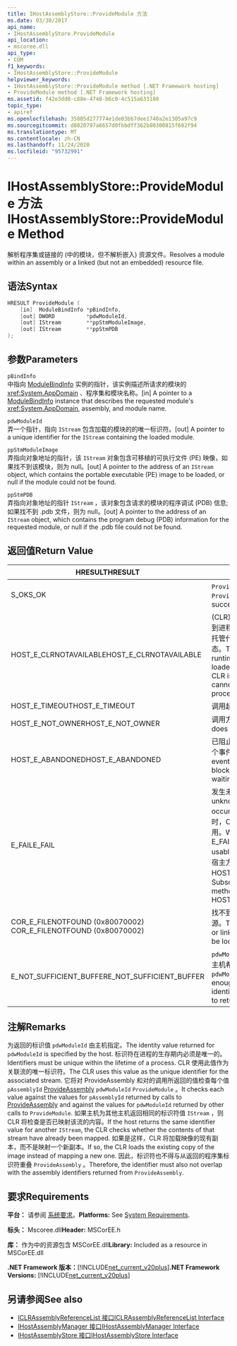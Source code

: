 ```yaml
---
title: IHostAssemblyStore::ProvideModule 方法
ms.date: 03/30/2017
api_name:
- IHostAssemblyStore.ProvideModule
api_location:
- mscoree.dll
api_type:
- COM
f1_keywords:
- IHostAssemblyStore::ProvideModule
helpviewer_keywords:
- IHostAssemblyStore::ProvideModule method [.NET Framework hosting]
- ProvideModule method [.NET Framework hosting]
ms.assetid: f42e3dd0-c88e-4748-b6c0-4c515a633180
topic_type:
- apiref
ms.openlocfilehash: 35805d277774e1de03bb7dee1740a2e1305a97c9
ms.sourcegitcommit: d8020797a6657d0fbbdff362b80300815f682f94
ms.translationtype: MT
ms.contentlocale: zh-CN
ms.lasthandoff: 11/24/2020
ms.locfileid: "95732991"
---
```

# <a name="ihostassemblystoreprovidemodule-method"></a><span data-ttu-id="15289-102">IHostAssemblyStore::ProvideModule 方法</span><span class="sxs-lookup"><span data-stu-id="15289-102">IHostAssemblyStore::ProvideModule Method</span></span>

<span data-ttu-id="15289-103">解析程序集或链接的 (中的模块，但不解析嵌入) 资源文件。</span><span class="sxs-lookup"><span data-stu-id="15289-103">Resolves a module within an assembly or a linked (but not an embedded) resource file.</span></span>  
  
## <a name="syntax"></a><span data-ttu-id="15289-104">语法</span><span class="sxs-lookup"><span data-stu-id="15289-104">Syntax</span></span>  
  
```cpp  
HRESULT ProvideModule (  
    [in]  ModuleBindInfo *pBindInfo,  
    [out] DWORD          *pdwModuleId,  
    [out] IStream        **ppStmModuleImage,  
    [out] IStream        **ppStmPDB  
);  
```  
  
## <a name="parameters"></a><span data-ttu-id="15289-105">参数</span><span class="sxs-lookup"><span data-stu-id="15289-105">Parameters</span></span>  

 `pBindInfo`  
 <span data-ttu-id="15289-106">中指向 [ModuleBindInfo](modulebindinfo-structure.md) 实例的指针，该实例描述所请求的模块的 <xref:System.AppDomain> 、程序集和模块名称。</span><span class="sxs-lookup"><span data-stu-id="15289-106">[in] A pointer to a [ModuleBindInfo](modulebindinfo-structure.md) instance that describes the requested module's <xref:System.AppDomain>, assembly, and module name.</span></span>  
  
 `pdwModuleId`  
 <span data-ttu-id="15289-107">弄一个指针，指向 `IStream` 包含加载的模块的的唯一标识符。</span><span class="sxs-lookup"><span data-stu-id="15289-107">[out] A pointer to a unique identifier for the `IStream` containing the loaded module.</span></span>  
  
 `ppStmModuleImage`  
 <span data-ttu-id="15289-108">弄指向对象地址的指针，该 `IStream` 对象包含可移植的可执行文件 (PE) 映像，如果找不到该模块，则为 null。</span><span class="sxs-lookup"><span data-stu-id="15289-108">[out] A pointer to the address of an `IStream` object, which contains the portable executable (PE) image to be loaded, or null if the module could not be found.</span></span>  
  
 `ppStmPDB`  
 <span data-ttu-id="15289-109">弄指向对象地址的指针 `IStream` ，该对象包含请求的模块的程序调试 (PDB) 信息; 如果找不到 .pdb 文件，则为 null。</span><span class="sxs-lookup"><span data-stu-id="15289-109">[out] A pointer to the address of an `IStream` object, which contains the program debug (PDB) information for the requested module, or null if the .pdb file could not be found.</span></span>  
  
## <a name="return-value"></a><span data-ttu-id="15289-110">返回值</span><span class="sxs-lookup"><span data-stu-id="15289-110">Return Value</span></span>  
  
|<span data-ttu-id="15289-111">HRESULT</span><span class="sxs-lookup"><span data-stu-id="15289-111">HRESULT</span></span>|<span data-ttu-id="15289-112">说明</span><span class="sxs-lookup"><span data-stu-id="15289-112">Description</span></span>|  
|-------------|-----------------|  
|<span data-ttu-id="15289-113">S_OK</span><span class="sxs-lookup"><span data-stu-id="15289-113">S_OK</span></span>|<span data-ttu-id="15289-114">`ProvideModule` 已成功返回。</span><span class="sxs-lookup"><span data-stu-id="15289-114">`ProvideModule` returned successfully.</span></span>|  
|<span data-ttu-id="15289-115">HOST_E_CLRNOTAVAILABLE</span><span class="sxs-lookup"><span data-stu-id="15289-115">HOST_E_CLRNOTAVAILABLE</span></span>|<span data-ttu-id="15289-116"> (CLR) 的公共语言运行时未加载到进程中，或 CLR 处于无法运行托管代码或成功处理调用的状态。</span><span class="sxs-lookup"><span data-stu-id="15289-116">The common language runtime (CLR) has not been loaded into a process, or the CLR is in a state in which it cannot run managed code or process the call successfully.</span></span>|  
|<span data-ttu-id="15289-117">HOST_E_TIMEOUT</span><span class="sxs-lookup"><span data-stu-id="15289-117">HOST_E_TIMEOUT</span></span>|<span data-ttu-id="15289-118">调用超时。</span><span class="sxs-lookup"><span data-stu-id="15289-118">The call timed out.</span></span>|  
|<span data-ttu-id="15289-119">HOST_E_NOT_OWNER</span><span class="sxs-lookup"><span data-stu-id="15289-119">HOST_E_NOT_OWNER</span></span>|<span data-ttu-id="15289-120">调用方不拥有该锁。</span><span class="sxs-lookup"><span data-stu-id="15289-120">The caller does not own the lock.</span></span>|  
|<span data-ttu-id="15289-121">HOST_E_ABANDONED</span><span class="sxs-lookup"><span data-stu-id="15289-121">HOST_E_ABANDONED</span></span>|<span data-ttu-id="15289-122">已阻止的线程或纤程正在等待某个事件时，该事件被取消。</span><span class="sxs-lookup"><span data-stu-id="15289-122">An event was canceled while a blocked thread or fiber was waiting on it.</span></span>|  
|<span data-ttu-id="15289-123">E_FAIL</span><span class="sxs-lookup"><span data-stu-id="15289-123">E_FAIL</span></span>|<span data-ttu-id="15289-124">发生未知的灾难性故障。</span><span class="sxs-lookup"><span data-stu-id="15289-124">An unknown catastrophic failure occurred.</span></span> <span data-ttu-id="15289-125">当方法返回 E_FAIL 时，CLR 在该进程内将不再可用。</span><span class="sxs-lookup"><span data-stu-id="15289-125">When a method returns E_FAIL, the CLR is no longer usable within the process.</span></span> <span data-ttu-id="15289-126">对宿主方法的后续调用会返回 HOST_E_CLRNOTAVAILABLE。</span><span class="sxs-lookup"><span data-stu-id="15289-126">Subsequent calls to hosting methods return HOST_E_CLRNOTAVAILABLE.</span></span>|  
|<span data-ttu-id="15289-127">COR_E_FILENOTFOUND (0x80070002) </span><span class="sxs-lookup"><span data-stu-id="15289-127">COR_E_FILENOTFOUND (0x80070002)</span></span>|<span data-ttu-id="15289-128">找不到请求的程序集或链接的资源。</span><span class="sxs-lookup"><span data-stu-id="15289-128">The requested assembly or linked resource could not be located.</span></span>|  
|<span data-ttu-id="15289-129">E_NOT_SUFFICIENT_BUFFER</span><span class="sxs-lookup"><span data-stu-id="15289-129">E_NOT_SUFFICIENT_BUFFER</span></span>|<span data-ttu-id="15289-130">`pdwModuleId` 不够大，无法包含主机希望返回的标识符。</span><span class="sxs-lookup"><span data-stu-id="15289-130">`pdwModuleId` is not large enough to contain the identifier that the host wants to return.</span></span>|  
  
## <a name="remarks"></a><span data-ttu-id="15289-131">注解</span><span class="sxs-lookup"><span data-stu-id="15289-131">Remarks</span></span>  

 <span data-ttu-id="15289-132">为返回的标识值 `pdwModuleId` 由主机指定。</span><span class="sxs-lookup"><span data-stu-id="15289-132">The identity value returned for `pdwModuleId` is specified by the host.</span></span> <span data-ttu-id="15289-133">标识符在进程的生存期内必须是唯一的。</span><span class="sxs-lookup"><span data-stu-id="15289-133">Identifiers must be unique within the lifetime of a process.</span></span> <span data-ttu-id="15289-134">CLR 使用此值作为关联流的唯一标识符。</span><span class="sxs-lookup"><span data-stu-id="15289-134">The CLR uses this value as the unique identifier for the associated stream.</span></span> <span data-ttu-id="15289-135">它将对 ProvideAssembly 和对的调用所返回的值检查每个值 `pAssemblyId` [ProvideAssembly](ihostassemblystore-provideassembly-method.md) `pdwModuleId` `ProvideModule` 。</span><span class="sxs-lookup"><span data-stu-id="15289-135">It checks each value against the values for `pAssemblyId` returned by calls to [ProvideAssembly](ihostassemblystore-provideassembly-method.md) and against the values for `pdwModuleId` returned by other calls to `ProvideModule`.</span></span> <span data-ttu-id="15289-136">如果主机为其他主机返回相同的标识符值 `IStream` ，则 CLR 将检查是否已映射该流的内容。</span><span class="sxs-lookup"><span data-stu-id="15289-136">If the host returns the same identifier value for another `IStream`, the CLR checks whether the contents of that stream have already been mapped.</span></span> <span data-ttu-id="15289-137">如果是这样，CLR 将加载映像的现有副本，而不是映射一个新副本。</span><span class="sxs-lookup"><span data-stu-id="15289-137">If so, the CLR loads the existing copy of the image instead of mapping a new one.</span></span> <span data-ttu-id="15289-138">因此，标识符也不得与从返回的程序集标识符重叠 `ProvideAssembly` 。</span><span class="sxs-lookup"><span data-stu-id="15289-138">Therefore, the identifier must also not overlap with the assembly identifiers returned from `ProvideAssembly`.</span></span>  
  
## <a name="requirements"></a><span data-ttu-id="15289-139">要求</span><span class="sxs-lookup"><span data-stu-id="15289-139">Requirements</span></span>  

 <span data-ttu-id="15289-140">**平台：** 请参阅 [系统要求](../../get-started/system-requirements.md)。</span><span class="sxs-lookup"><span data-stu-id="15289-140">**Platforms:** See [System Requirements](../../get-started/system-requirements.md).</span></span>  
  
 <span data-ttu-id="15289-141">**标头：** Mscoree.dll</span><span class="sxs-lookup"><span data-stu-id="15289-141">**Header:** MSCorEE.h</span></span>  
  
 <span data-ttu-id="15289-142">**库：** 作为中的资源包含 MSCorEE.dll</span><span class="sxs-lookup"><span data-stu-id="15289-142">**Library:** Included as a resource in MSCorEE.dll</span></span>  
  
 <span data-ttu-id="15289-143">**.NET Framework 版本：**[!INCLUDE[net_current_v20plus](../../../../includes/net-current-v20plus-md.md)]</span><span class="sxs-lookup"><span data-stu-id="15289-143">**.NET Framework Versions:** [!INCLUDE[net_current_v20plus](../../../../includes/net-current-v20plus-md.md)]</span></span>  
  
## <a name="see-also"></a><span data-ttu-id="15289-144">另请参阅</span><span class="sxs-lookup"><span data-stu-id="15289-144">See also</span></span>

- [<span data-ttu-id="15289-145">ICLRAssemblyReferenceList 接口</span><span class="sxs-lookup"><span data-stu-id="15289-145">ICLRAssemblyReferenceList Interface</span></span>](iclrassemblyreferencelist-interface.md)
- [<span data-ttu-id="15289-146">IHostAssemblyManager 接口</span><span class="sxs-lookup"><span data-stu-id="15289-146">IHostAssemblyManager Interface</span></span>](ihostassemblymanager-interface.md)
- [<span data-ttu-id="15289-147">IHostAssemblyStore 接口</span><span class="sxs-lookup"><span data-stu-id="15289-147">IHostAssemblyStore Interface</span></span>](ihostassemblystore-interface.md)
